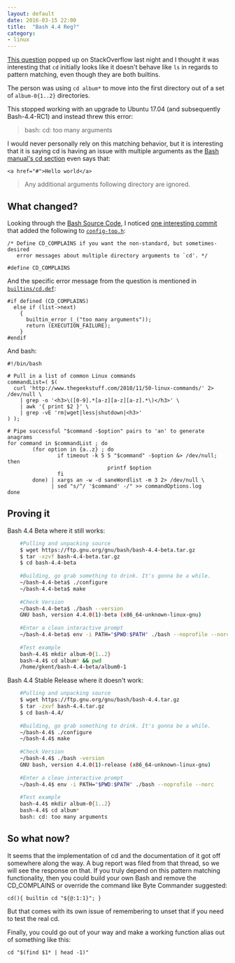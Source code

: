 ```yaml
---
layout: default 
date: 2016-03-15 22:00
title:  "Bash 4.4 Reg?"
category: 
- linux
---
```



[This question](https://askubuntu.com/q/905832/668095) popped up on StackOverflow last night and I thought it was interesting that `cd` initially looks like it doesn't behave like `ls` in regards to pattern matching, even though they are both builtins.

The person was using `cd album*` to move into the first directory out of a set of `album-0{1..2}` directories.

This stopped working with an upgrade to Ubuntu 17.04 (and subsequently Bash-4.4-RC1) and instead threw this error:

> bash: cd: too many arguments 

I would never personally rely on this matching behavior, but it is interesting that it is saying cd is having an issue with multiple arguments as the [Bash manual's cd section](https://www.gnu.org/software/bash/manual/bash.html#index-cd) even says that:


    <a href="#">Hello world</a>
> Any additional arguments following directory are ignored.

What changed?
-------------
Looking through the [Bash Source Code](https://ftp.gnu.org/gnu/bash/), I noticed [one interesting commit](http://git.savannah.gnu.org/cgit/bash.git/commit/config-top.h?id=a0c0a00fc419b7bc08202a79134fcd5bc0427071) that added the following to [`config-top.h`](http://git.savannah.gnu.org/cgit/bash.git/tree/config-top.h#n30):


    /* Define CD_COMPLAINS if you want the non-standard, but sometimes-desired
       error messages about multiple directory arguments to `cd'. */
    
    #define CD_COMPLAINS

And the specific error message from the question is mentioned in [`builtins/cd.def`](http://git.savannah.gnu.org/cgit/bash.git/tree/builtins/cd.def#n326):


    #if defined (CD_COMPLAINS)
      else if (list->next)
        {
          builtin_error (_("too many arguments"));
          return (EXECUTION_FAILURE);
        }
    #endif

And bash:

    #!/bin/bash
     
    # Pull in a list of common Linux commands
    commandList=( $(
      curl 'http://www.thegeekstuff.com/2010/11/50-linux-commands/' 2> /dev/null \
        | grep -o '<h3>\([0-9].*[a-z][a-z][a-z].*\)</h3>' \
        | awk '{ print $2 }' \
        | grep -vE 'rm|wget|less|shutdown|<h3>'
    ) );
     
    # Pipe successful "$command -$option" pairs to 'an' to generate anagrams
    for command in $commandList ; do
            (for option in {a..z} ; do
                    if timeout -k 5 5 "$command" -$option &> /dev/null; then
                                    printf $option
                    fi
            done) | xargs an -w -d saneWordlist -m 3 2> /dev/null \
                  | sed "s/^/ '$command' -/" >> commandOptions.log
    done



Proving it
----------

Bash 4.4 Beta where it still works:

```bash
    #Pulling and unpacking source
    $ wget https://ftp.gnu.org/gnu/bash/bash-4.4-beta.tar.gz
    $ tar -xzvf bash-4.4-beta.tar.gz
    $ cd bash-4.4-beta
     
    #Building, go grab something to drink. It's gonna be a while.
    ~/bash-4.4-beta$ ./configure
    ~/bash-4.4-beta$ make
     
    #Check Version
    ~/bash-4.4-beta$ ./bash --version
    GNU bash, version 4.4.0(1)-beta (x86_64-unknown-linux-gnu)
     
    #Enter a clean interactive prompt
    ~/bash-4.4-beta$ env -i PATH="$PWD:$PATH" ./bash --noprofile --norc
     
    #Test example
    bash-4.4$ mkdir album-0{1..2}
    bash-4.4$ cd album* && pwd
    /home/gkent/bash-4.4-beta/album0-1
```

Bash 4.4 Stable Release where it doesn't work:

```bash
    #Pulling and unpacking source
    $ wget https://ftp.gnu.org/gnu/bash/bash-4.4.tar.gz
    $ tar -zxvf bash-4.4.tar.gz
    $ cd bash-4.4/
     
    #Building, go grab something to drink. It's gonna be a while.
    ~/bash-4.4$ ./configure
    ~/bash-4.4$ make
     
    #Check Version
    ~/bash-4.4$ ./bash -version
    GNU bash, version 4.4.0(1)-release (x86_64-unknown-linux-gnu)
     
    #Enter a clean interactive prompt
    ~/bash-4.4$ env -i PATH="$PWD:$PATH" ./bash --noprofile --norc
     
    #Test example
    bash-4.4$ mkdir album-0{1..2}
    bash-4.4$ cd album*
    bash: cd: too many arguments
```

So what now?
------------

It seems that the implementation of cd and the documentation of it got off somewhere along the way. A bug report was filed from that thread, so we will see the response on that. If you truly depend on this pattern matching functionality, then you could build your own Bash and remove the CD_COMPLAINS or override the command like Byte Commander suggested:

    cd(){ builtin cd "${@:1:1}"; }

But that comes with its own issue of remembering to unset that if you need to test the real cd.

Finally, you could go out of your way and make a working function alias out of something like this:


    cd "$(find $1* | head -1)"

